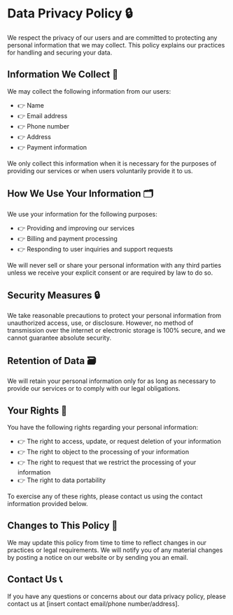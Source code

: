 # Data Privacy Policy 🔒

We respect the privacy of our users and are committed to protecting any personal information that we may collect. This policy explains our practices for handling and securing your data.

## Information We Collect 📝

We may collect the following information from our users:
- 👉 Name
- 👉 Email address
- 👉 Phone number
- 👉 Address
- 👉 Payment information

We only collect this information when it is necessary for the purposes of providing our services or when users voluntarily provide it to us.

## How We Use Your Information 🗂️

We use your information for the following purposes:
- 👉 Providing and improving our services
- 👉 Billing and payment processing
- 👉 Responding to user inquiries and support requests

We will never sell or share your personal information with any third parties unless we receive your explicit consent or are required by law to do so.

## Security Measures 🔒

We take reasonable precautions to protect your personal information from unauthorized access, use, or disclosure. However, no method of transmission over the internet or electronic storage is 100% secure, and we cannot guarantee absolute security.

## Retention of Data 🗃️

We will retain your personal information only for as long as necessary to provide our services or to comply with our legal obligations.

## Your Rights 🤝

You have the following rights regarding your personal information:
- 👉 The right to access, update, or request deletion of your information
- 👉 The right to object to the processing of your information
- 👉 The right to request that we restrict the processing of your information
- 👉 The right to data portability

To exercise any of these rights, please contact us using the contact information provided below.

## Changes to This Policy 📝

We may update this policy from time to time to reflect changes in our practices or legal requirements. We will notify you of any material changes by posting a notice on our website or by sending you an email.

## Contact Us 📞

If you have any questions or concerns about our data privacy policy, please contact us at [insert contact email/phone number/address].

